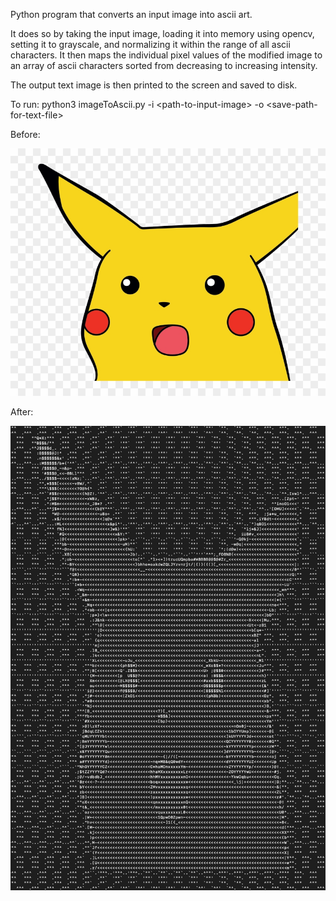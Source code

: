 Python program that converts an input image into ascii art.

It does so by taking the input image, loading it into memory using opencv, setting it to grayscale, and normalizing it within the range of all ascii characters. It then maps the individual pixel values of the modified image to an array of ascii characters sorted from decreasing to increasing intensity.

The output text image is then printed to the screen and saved to disk.
 
To run:
python3 imageToAscii.py -i \<path-to-input-image\> -o \<save-path-for-text-file\>

Before:

![](pikachu.png)

After:

![](pikachuInAscii.png)
